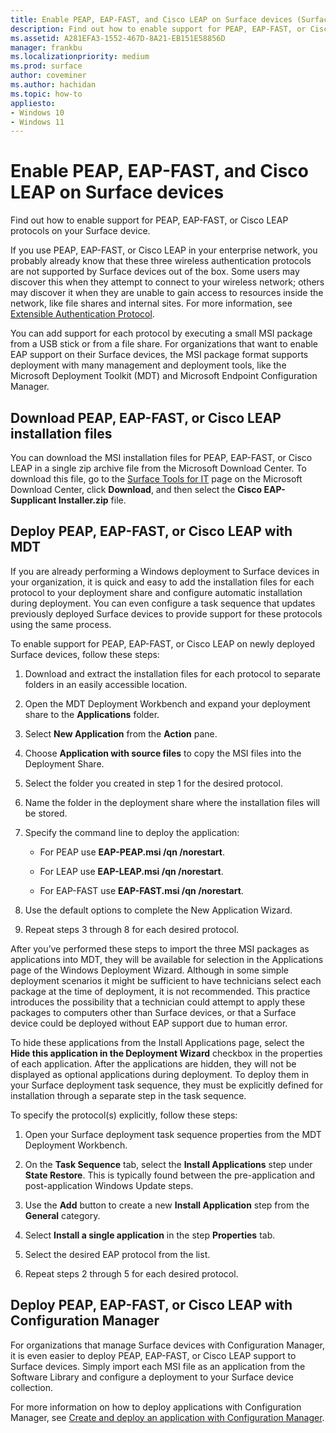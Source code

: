 ```yaml
---
title: Enable PEAP, EAP-FAST, and Cisco LEAP on Surface devices (Surface)
description: Find out how to enable support for PEAP, EAP-FAST, or Cisco LEAP protocols on your Surface device.
ms.assetid: A281EFA3-1552-467D-8A21-EB151E58856D
manager: frankbu
ms.localizationpriority: medium
ms.prod: surface
author: coveminer
ms.author: hachidan
ms.topic: how-to
appliesto:
- Windows 10
- Windows 11
---
```


# Enable PEAP, EAP-FAST, and Cisco LEAP on Surface devices

Find out how to enable support for PEAP, EAP-FAST, or Cisco LEAP protocols on your Surface device.

If you use PEAP, EAP-FAST, or Cisco LEAP in your enterprise network, you probably already know that these three wireless authentication protocols are not supported by Surface devices out of the box. Some users may discover this when they attempt to connect to your wireless network; others may discover it when they are unable to gain access to resources inside the network, like file shares and internal sites. For more information, see [Extensible Authentication Protocol](/windows-server/networking/technologies/extensible-authentication-protocol/network-access).

You can add support for each protocol by executing a small MSI package from a USB stick or from a file share. For organizations that want to enable EAP support on their Surface devices, the MSI package format supports deployment with many management and deployment tools, like the Microsoft Deployment Toolkit (MDT) and Microsoft Endpoint Configuration Manager.

## <a href="" id="download-peap--eap-fast--or-cisco-leap-installation-files--"></a>Download PEAP, EAP-FAST, or Cisco LEAP installation files

You can download the MSI installation files for PEAP, EAP-FAST, or Cisco LEAP in a single zip archive file from the Microsoft Download Center. To download this file, go to the [Surface Tools for IT](https://www.microsoft.com/download/details.aspx?id=46703) page on the Microsoft Download Center, click **Download**, and then select the **Cisco EAP-Supplicant Installer.zip** file.

## Deploy PEAP, EAP-FAST, or Cisco LEAP with MDT

If you are already performing a Windows deployment to Surface devices in your organization, it is quick and easy to add the installation files for each protocol to your deployment share and configure automatic installation during deployment. You can even configure a task sequence that updates previously deployed Surface devices to provide support for these protocols using the same process.

To enable support for PEAP, EAP-FAST, or Cisco LEAP on newly deployed Surface devices, follow these steps:

1. Download and extract the installation files for each protocol to separate folders in an easily accessible location.

2. Open the MDT Deployment Workbench and expand your deployment share to the **Applications** folder.

3. Select **New Application** from the **Action** pane.

4. Choose **Application with source files** to copy the MSI files into the Deployment Share.

5. Select the folder you created in step 1 for the desired protocol.

6. Name the folder in the deployment share where the installation files will be stored.

7. Specify the command line to deploy the application:

    - For PEAP use **EAP-PEAP.msi /qn /norestart**.

    - For LEAP use **EAP-LEAP.msi /qn /norestart**.

    - For EAP-FAST use **EAP-FAST.msi /qn /norestart**.

8. Use the default options to complete the New Application Wizard.

9. Repeat steps 3 through 8 for each desired protocol.

After you’ve performed these steps to import the three MSI packages as applications into MDT, they will be available for selection in the Applications page of the Windows Deployment Wizard. Although in some simple deployment scenarios it might be sufficient to have technicians select each package at the time of deployment, it is not recommended. This practice introduces the possibility that a technician could attempt to apply these packages to computers other than Surface devices, or that a Surface device could be deployed without EAP support due to human error.

To hide these applications from the Install Applications page, select the **Hide this application in the Deployment Wizard** checkbox in the properties of each application. After the applications are hidden, they will not be displayed as optional applications during deployment. To deploy them in your Surface deployment task sequence, they must be explicitly defined for installation through a separate step in the task sequence.

To specify the protocol(s) explicitly, follow these steps:

1. Open your Surface deployment task sequence properties from the MDT Deployment Workbench.

2. On the **Task Sequence** tab, select the **Install Applications** step under **State Restore**. This is typically found between the pre-application and post-application Windows Update steps.

3. Use the **Add** button to create a new **Install Application** step from the **General** category.

4. Select **Install a single application** in the step **Properties** tab.

5. Select the desired EAP protocol from the list.

6. Repeat steps 2 through 5 for each desired protocol.

## Deploy PEAP, EAP-FAST, or Cisco LEAP with Configuration Manager

For organizations that manage Surface devices with Configuration Manager, it is even easier to deploy PEAP, EAP-FAST, or Cisco LEAP support to Surface devices. Simply import each MSI file as an application from the Software Library and configure a deployment to your Surface device collection.

For more information on how to deploy applications with Configuration Manager,  see [Create and deploy an application with Configuration Manager](/mem/configmgr/apps/get-started/create-and-deploy-an-application).

